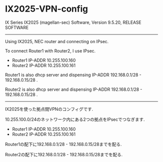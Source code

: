 # IX2025-VPN-config
IX Series IX2025 (magellan-sec) Software, Version 9.5.20, RELEASE SOFTWARE

***

Using IX2025, NEC router and connecting on IPsec. 

To connect Router1 with Router2, I use IPsec. 
- Router1 IP-ADDR 10.255.100.160
- Router2 IP-ADDR 10.255.100.161



Router1 is also dhcp server and dispensing IP-ADDR 192.168.0.1/28 - 192.168.0.15/28 .

Router2 is also dhcp server and dispensing IP-ADDR 192.168.0.1/28 - 192.168.0.15/28 .

***
IX2025を使った拠点間VPNのコンフィグです.

10.255.100.0/24のネットワーク内にある2つの拠点をIPsecでつなぎます.
- Router1 IP-ADDR 10.255.100.160
- Router2 IP-ADDR 10.255.100.161



Router1の配下に192.168.0.1/28 - 192.168.0.15/28までを配る.

Router2の配下に192.168.0.1/28 - 192.168.0.15/28までを配る.